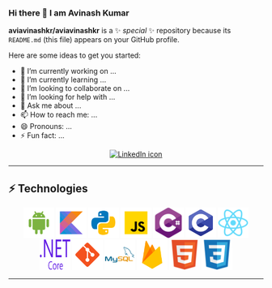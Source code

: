 ### Hi there 👋 I am Avinash Kumar


**aviavinashkr/aviavinashkr** is a ✨ _special_ ✨ repository because its `README.md` (this file) appears on your GitHub profile.

Here are some ideas to get you started:

- 🔭 I’m currently working on ...
- 🌱 I’m currently learning ...
- 👯 I’m looking to collaborate on ...
- 🤔 I’m looking for help with ...
- 💬 Ask me about ...
- 📫 How to reach me: ...
- 😄 Pronouns: ...
- ⚡ Fun fact: ...

<p align="middle"><a href="https://www.linkedin.com/in/avinash-kumar-910957141/" title="Connect on LinkedIn"><img src="https://img.shields.io/badge/linkedin-%230077B5.svg?&style=for-the-badge&logo=linkedin&logoColor=white" alt="LinkedIn icon"/></a></p>

***

## ⚡ Technologies

<p align="middle">
  <img src="https://raw.githubusercontent.com/the-it-weirdo/the-it-weirdo/master/assets/android.svg" alt="android" width="60" height="60"/>
  <img src="https://raw.githubusercontent.com/the-it-weirdo/the-it-weirdo/master/assets/kotlin.svg" alt="kotlin" width="60" height="60"/>
  <img src="https://raw.githubusercontent.com/the-it-weirdo/the-it-weirdo/master/assets/python.svg" alt="python" width="60" height="60"/>
  <img src="https://raw.githubusercontent.com/the-it-weirdo/the-it-weirdo/master/assets/javascript.svg" alt="javascript" width="60" height="60"/>
  <img src="https://raw.githubusercontent.com/the-it-weirdo/the-it-weirdo/master/assets/csharp.svg" alt="c" width="60" height="60"/>
<!--   <img src="https://raw.githubusercontent.com/the-it-weirdo/the-it-weirdo/master/assets/java.svg" alt="java" width="60" height="60"/> -->
  <img src="https://raw.githubusercontent.com/the-it-weirdo/the-it-weirdo/master/assets/c.svg" alt="c" width="60" height="60"/>
  <img src="https://raw.githubusercontent.com/the-it-weirdo/the-it-weirdo/master/assets/react.svg" alt="react" width="60" height="60"/>
  <img src="https://raw.githubusercontent.com/the-it-weirdo/the-it-weirdo/master/assets/netcore.svg" alt=".net core" width="60" height="60"/>
  <img src="https://raw.githubusercontent.com/the-it-weirdo/the-it-weirdo/master/assets/git.svg" alt="git" width="60" height="60"/>
  <img src="https://raw.githubusercontent.com/the-it-weirdo/the-it-weirdo/master/assets/mysql.svg" alt="mysql" width="60" height="60"/>
<!--   <img src="https://raw.githubusercontent.com/the-it-weirdo/the-it-weirdo/master/assets/sqlserver.svg" alt="sqlserver" width="60" height="60"/> -->
  <img src="https://raw.githubusercontent.com/the-it-weirdo/the-it-weirdo/master/assets/firebase.svg" alt="firebase" width="60" height="60"/>
  <img src="https://raw.githubusercontent.com/the-it-weirdo/the-it-weirdo/master/assets/html5.svg" alt="html5" width="60" height="60"/>
  <img src="https://raw.githubusercontent.com/the-it-weirdo/the-it-weirdo/master/assets/css3.svg" alt="css3" width="60" height="60"/>
</p>


***
